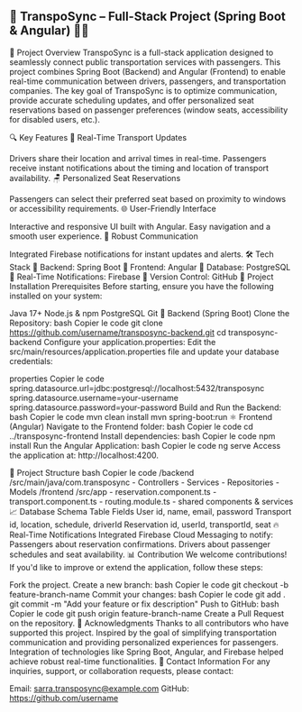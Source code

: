 
## 🚀 TranspoSync – Full-Stack Project (Spring Boot & Angular) 🚌📲
📘 Project Overview
TranspoSync is a full-stack application designed to seamlessly connect public transportation services with passengers. This project combines Spring Boot (Backend) and Angular (Frontend) to enable real-time communication between drivers, passengers, and transportation companies. The key goal of TranspoSync is to optimize communication, provide accurate scheduling updates, and offer personalized seat reservations based on passenger preferences (window seats, accessibility for disabled users, etc.).

🔍 Key Features
🚏 Real-Time Transport Updates

Drivers share their location and arrival times in real-time.
Passengers receive instant notifications about the timing and location of transport availability.
🪑 Personalized Seat Reservations

Passengers can select their preferred seat based on proximity to windows or accessibility requirements.
🌐 User-Friendly Interface

Interactive and responsive UI built with Angular.
Easy navigation and a smooth user experience.
🔗 Robust Communication

Integrated Firebase notifications for instant updates and alerts.
🛠️ Tech Stack
🔹 Backend: Spring Boot
🔹 Frontend: Angular
🔹 Database: PostgreSQL
🔹 Real-Time Notifications: Firebase
🔹 Version Control: GitHub
📝 Project Installation
Prerequisites
Before starting, ensure you have the following installed on your system:

Java 17+
Node.js & npm
PostgreSQL
Git
🚀 Backend (Spring Boot)
Clone the Repository:
bash
Copier le code
git clone https://github.com/username/transposync-backend.git
cd transposync-backend
Configure your application.properties:
Edit the src/main/resources/application.properties file and update your database credentials:

properties
Copier le code
spring.datasource.url=jdbc:postgresql://localhost:5432/transposync
spring.datasource.username=your-username
spring.datasource.password=your-password
Build and Run the Backend:
bash
Copier le code
mvn clean install
mvn spring-boot:run
⚛️ Frontend (Angular)
Navigate to the Frontend folder:
bash
Copier le code
cd ../transposync-frontend
Install dependencies:
bash
Copier le code
npm install
Run the Angular Application:
bash
Copier le code
ng serve
Access the application at: http://localhost:4200.

🔗 Project Structure
bash
Copier le code
/backend
    /src/main/java/com.transposync
        - Controllers
        - Services
        - Repositories
        - Models
/frontend
    /src/app
        - reservation.component.ts
        - transport.component.ts
        - routing.module.ts
        - shared components & services
📈 Database Schema
Table	Fields
User	id, name, email, password
Transport	id, location, schedule, driverId
Reservation	id, userId, transportId, seat
🔥 Real-Time Notifications
Integrated Firebase Cloud Messaging to notify:
Passengers about reservation confirmations.
Drivers about passenger schedules and seat availability.
📊 Contribution
We welcome contributions! If you'd like to improve or extend the application, follow these steps:

Fork the project.
Create a new branch:
bash
Copier le code
git checkout -b feature-branch-name
Commit your changes:
bash
Copier le code
git add .
git commit -m "Add your feature or fix description"
Push to GitHub:
bash
Copier le code
git push origin feature-branch-name
Create a Pull Request on the repository.
🙏 Acknowledgments
Thanks to all contributors who have supported this project.
Inspired by the goal of simplifying transportation communication and providing personalized experiences for passengers.
Integration of technologies like Spring Boot, Angular, and Firebase helped achieve robust real-time functionalities.
📧 Contact Information
For any inquiries, support, or collaboration requests, please contact:

Email: sarra.transposync@example.com
GitHub: https://github.com/username
